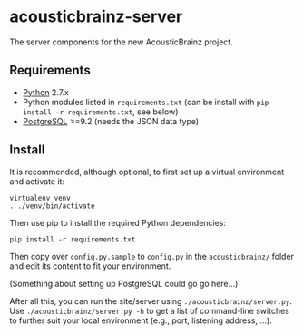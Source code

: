 acousticbrainz-server
=====================

The server components for the new AcousticBrainz project.

Requirements
------------

* [Python](https://www.python.org/) 2.7.x
* Python modules listed in `requirements.txt` (can be install with `pip install -r requirements.txt`, see below)
* [PostgreSQL](http://www.postgresql.org/) >=9.2 (needs the JSON data type)

Install
-------

It is recommended, although optional, to first set up a virtual environment and
activate it:

    virtualenv venv
    . ./venv/bin/activate

Then use pip to install the required Python dependencies:

    pip install -r requirements.txt

Then copy over `config.py.sample` to `config.py` in the `acousticbrainz/` folder
and edit its content to fit your environment.

(Something about setting up PostgreSQL could go go here...)

After all this, you can run the site/server using `./acousticbrainz/server.py`.
Use `./acousticbrainz/server.py -h` to get a list of command-line switches
to further suit your local environment (e.g., port, listening address, ...).

